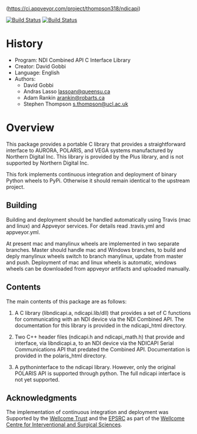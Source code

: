 (https://ci.appveyor.com/project/thompson318/ndicapi)

[![Build Status](https://travis-ci.org/thompson318/ndicapi.svg?branch=ci-scripts)](https://travis-ci.org/thompson318/ndicapi)
[![Build Status](https://ci.appveyor.com/api/projects/status/e32ecvlt0cwp8lfl/branch/ci-scripts?svg=true)](https://ci.appveyor.com/project/thompson318/ndicapi)

# History
* Program:   NDI Combined API C Interface Library
* Creator:   David Gobbi
* Language:  English
* Authors:
  * David Gobbi
  * Andras Lasso <lassoan@queensu.ca>
  * Adam Rankin <arankin@robarts.ca>
  * Stephen Thompson <s.thompson@ucl.ac.uk>

# Overview

This package provides a portable C library that provides a straightforward interface to AURORA, POLARIS, and VEGA systems manufactured by Northern Digital Inc. This library is provided by the Plus library, and is not supported by Northern Digital Inc.

This fork implements continuous integration and deployment of binary Python wheels to PyPi. Otherwise it should remain identical to the upstream project.

## Building
Building and deployment should be handled automatically using Travis (mac and linux) and Appveyor services. For details read .travis.yml and appveyor.yml.

At present mac and manylinux wheels are implemented in two separate branches. Master should handle mac and Windows branches, to build and deply manylinux wheels switch to branch manylinux, update from master and push.
Deployment of mac and linux wheels is automatic, windows wheels can be downloaded from appveyor artifacts and uploaded manually.

## Contents
The main contents of this package are as follows:

1) A C library (libndicapi.a, ndicapi.lib/dll) that provides a set of C functions for communicating with an NDI device via the NDI Combined API.  The documentation for this library is provided in the ndicapi_html directory.

2) Two C++ header files (ndicapi.h and ndicapi_math.h) that provide and interface, via libndicapi.a, to an NDI device via the NDICAPI Serial Communications API that predated the Combined API. Documentation is provided in the polaris_html directory.

4) A pythoninterface to the ndicapi library.  However, only the original POLARIS API is supported through python.  The full ndicapi interface is not yet supported.

## Acknowledgments

The implementation of continuous integration and deployment was Supported by the [Wellcome Trust](https://wellcome.ac.uk/)  and the [EPSRC](https://www.epsrc.ac.uk/) as part of the [Wellcome Centre for Interventional and Surgical Sciences](http://www.ucl.ac.uk/weiss).



